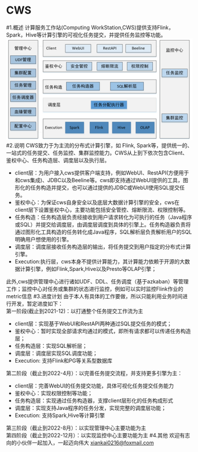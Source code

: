 # CWS
#1.概述
计算服务工作站(Computing WorkStation,CWS)提供支持Flink，Spark，Hive等计算引擎的可视化任务提交，并提供任务监控等功能。  
![avatar](images/架构图.png)  
#2.说明
   CWS致力于为主流的分布式计算引擎，如 Flink, Spark等，提供统一的、一站式的任务提交、任务监控、集群监控能力。CWS从上到下依次包含Client、鉴权中心、任务构造层、调度层以及执行层。  
   + client层：为用户接入cws提供客户端支持，例如WebUI、RestAPI(方便用于和cws集成)、JDBC以及Beeline等。cws即支持通过WebUI提供的工具，图形化的任务构造并提交，也可以通过提供的JDBC或WebUI使用SQL提交任务。  
   + 鉴权中心：为保证cws自身安全以及底层大数据计算引擎的安全，cws在client层下设置鉴权中心，主要功能包括安全管控、熔断限流、权限控制等。  
   + 任务构造：任务构造层负责经接收到用户请求转化为可执行的任务（Java程序或SQL）并提交给调度层，由调度层调度到具体的引擎上。任务构造器负责将通过图形化工具构造的任务转化成Java程序，SQL解析层负责解析用户的SQL明确用户想使用的引擎。  
   + 调度层：调度层接收任务构造层的输出，将任务提交到用户指定的分布式计算引擎。  
   + Execution:执行层，cws本身不提供计算能力，其计算能力依赖于开源的大数据计算引擎，例如Flink,Spark,Hive以及Presto等OLAP引擎；  
     
   此外,cws提供管理中心进行诸如UDF、DDL、任务调度（基于azkaban）等管理工作；监控中心对任务或集群的状态进行监控，例如可以实时监控Flink作业的
   metric信息
#3.进度计划
   由于本人有具体的工作要做，所以只能利用业务时间进行开发，暂定进度如下：  
   第一阶段(截止到2021-12)：以打通整个任务提交工作流为主
   * client层：实现基于WebUI和RestAPI两种通过SQL提交任务的模式；
   * 鉴权中心：暂时实现全部请求均通过的模式，即所有请求都可以传递任务构造层；
   * 任务构造层：实现SQL解析层；
   * 调度层：调度层实现SQL调度功能；
   * Execution: 支持Flink和PG等关系型数据库
   
   第二阶段（截止到2022-4月）：以完善任务提交流程，并支持更多引擎为主：  
  * client层：完善WebUI的任务提交功能，具体可视化任务提交任务能力
  * 鉴权中心：实现权限控制等功能；
  * 任务构造层：实现通过任务构造器，支撑client层形化的任务构成形式
  * 调度层：实现支持Java程序的任务分发，实现完整的调度层功能；
  * Execution: 支持Spark,Hive等计算引擎
  
  第三阶段（截止到2022-8月）：以实现管理中心主要功能为主<br>
  第四阶段（截止到2022-12月）：以实现监控中心主要功能为主
#4.其他
欢迎有志向的小伙伴一起加入，一起迈向伟大 xiankai0216@foxmail.com
    
